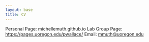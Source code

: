```yaml
---
layout: base
title: CV
---
```


Personal Page: michellemuth.github.io
Lab Group Page: https://pages.uoregon.edu/pwallace/
Email: mmuth@uoregon.edu

